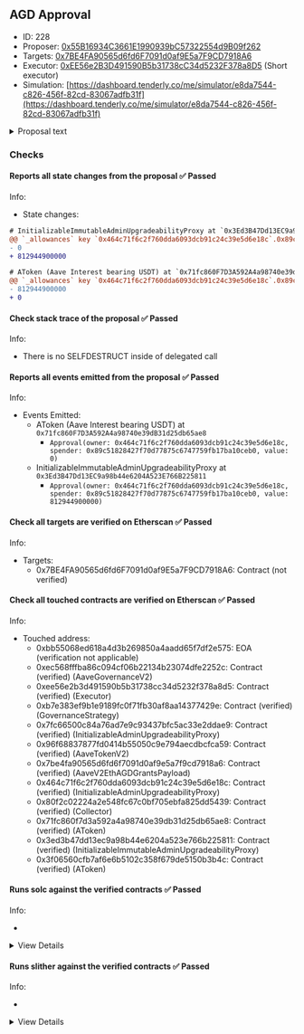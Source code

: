 ## AGD Approval

- ID: 228
- Proposer: [0x55B16934C3661E1990939bC57322554d9B09f262](https://etherscan.io/address/0x55B16934C3661E1990939bC57322554d9B09f262)
- Targets: [0x7BE4FA90565d6fd6F7091d0af9E5a7F9CD7918A6](https://etherscan.io/address/0x7BE4FA90565d6fd6F7091d0af9E5a7F9CD7918A6#code)
- Executor: [0xEE56e2B3D491590B5b31738cC34d5232F378a8D5](https://etherscan.io/address/0xEE56e2B3D491590B5b31738cC34d5232F378a8D5) (Short executor)
- Simulation: [https://dashboard.tenderly.co/me/simulator/e8da7544-c826-456f-82cd-83067adfb31f](https://dashboard.tenderly.co/me/simulator/e8da7544-c826-456f-82cd-83067adfb31f)

<details>
  <summary>Proposal text</summary>

# Summary

This publication corrects the Aave Grants DAO aUSDT allowance that was incorrectly set previously.

# Motivation

Previously, the allowance of aUSDT for AGD was incorrectly set to the v1 implementation of aUSDT which the Collector contract does not hold any of. This new proposal will set the v1 aUSDT allowance to zero, and correctly set the v2 aUSDT implementation to the originally specified amount of $812,944.90.

Please see the original proposal to renew the grants program [here](https://governance.aave.com/t/updated-proposal-aave-grants-dao-renewal/11289).

The original payload with the incorrect approval can be found [here](https://github.com/llamaxyz/aave-proposals/blob/main/src/proposals/aave-grants-dao-renewal/ProposalPayload.sol).

The original communication about this issue can be found [here](https://governance.aave.com/t/updated-proposal-aave-grants-dao-renewal/11289/9).

- [Payload Implementation](https://github.com/bgd-labs/aave-proposals/blob/main/src/AaveV3CapsUpdates_20230503/AaveV2EthAGDGrantsPayload.sol)
- [Test cases](https://github.com/bgd-labs/aave-proposals/blob/main/src/AaveV3CapsUpdates_20230503/AaveV2EthAGDGrantsPayloadTest.t.sol)

# Copyright

Copyright and related rights waived via [CC0](https://creativecommons.org/publicdomain/zero/1.0/).

</details>

### Checks

#### Reports all state changes from the proposal ✅ Passed

Info:

- State changes:

```diff
# InitializableImmutableAdminUpgradeabilityProxy at `0x3Ed3B47Dd13EC9a98b44e6204A523E766B225811`
@@ `_allowances` key `0x464c71f6c2f760dda6093dcb91c24c39e5d6e18c`.0x89c51828427f70d77875c6747759fb17ba10ceb0 @@
- 0
+ 812944900000

```

```diff
# AToken (Aave Interest bearing USDT) at `0x71fc860F7D3A592A4a98740e39dB31d25db65ae8`
@@ `_allowances` key `0x464c71f6c2f760dda6093dcb91c24c39e5d6e18c`.0x89c51828427f70d77875c6747759fb17ba10ceb0 @@
- 812944900000
+ 0

```

#### Check stack trace of the proposal ✅ Passed

Info:

- There is no SELFDESTRUCT inside of delegated call

#### Reports all events emitted from the proposal ✅ Passed

Info:

- Events Emitted:
  - AToken (Aave Interest bearing USDT) at `0x71fc860F7D3A592A4a98740e39dB31d25db65ae8`
    - `Approval(owner: 0x464c71f6c2f760dda6093dcb91c24c39e5d6e18c, spender: 0x89c51828427f70d77875c6747759fb17ba10ceb0, value: 0)`
  - InitializableImmutableAdminUpgradeabilityProxy at `0x3Ed3B47Dd13EC9a98b44e6204A523E766B225811`
    - `Approval(owner: 0x464c71f6c2f760dda6093dcb91c24c39e5d6e18c, spender: 0x89c51828427f70d77875c6747759fb17ba10ceb0, value: 812944900000)`

#### Check all targets are verified on Etherscan ✅ Passed

Info:

- Targets:
  - 0x7BE4FA90565d6fd6F7091d0af9E5a7F9CD7918A6: Contract (not verified)

#### Check all touched contracts are verified on Etherscan ✅ Passed

Info:

- Touched address:
  - 0xbb55068ed618a4d3b269850a4aadd65f7df2e575: EOA (verification not applicable)
  - 0xec568fffba86c094cf06b22134b23074dfe2252c: Contract (verified) (AaveGovernanceV2)
  - 0xee56e2b3d491590b5b31738cc34d5232f378a8d5: Contract (verified) (Executor)
  - 0xb7e383ef9b1e9189fc0f71fb30af8aa14377429e: Contract (verified) (GovernanceStrategy)
  - 0x7fc66500c84a76ad7e9c93437bfc5ac33e2ddae9: Contract (verified) (InitializableAdminUpgradeabilityProxy)
  - 0x96f68837877fd0414b55050c9e794aecdbcfca59: Contract (verified) (AaveTokenV2)
  - 0x7be4fa90565d6fd6f7091d0af9e5a7f9cd7918a6: Contract (verified) (AaveV2EthAGDGrantsPayload)
  - 0x464c71f6c2f760dda6093dcb91c24c39e5d6e18c: Contract (verified) (InitializableAdminUpgradeabilityProxy)
  - 0x80f2c02224a2e548fc67c0bf705ebfa825dd5439: Contract (verified) (Collector)
  - 0x71fc860f7d3a592a4a98740e39db31d25db65ae8: Contract (verified) (AToken)
  - 0x3ed3b47dd13ec9a98b44e6204a523e766b225811: Contract (verified) (InitializableImmutableAdminUpgradeabilityProxy)
  - 0x3f06560cfb7af6e6b5102c358f679de5150b3b4c: Contract (verified) (AToken)

#### Runs solc against the verified contracts ✅ Passed

Info:

-

<details>
<summary>View Details</summary>
<details>
<summary>View warnings for InitializableImmutableAdminUpgradeabilityProxy at `0x3Ed3B47Dd13EC9a98b44e6204A523E766B225811`</summary>

```
Traceback (most recent call last):
  File "/home/sakulstra/.local/bin/crytic-compile", line 5, in <module>
    from crytic_compile.__main__ import main
ModuleNotFoundError: No module named 'crytic_compile'
```

</details>

<details>
<summary>View warnings for AToken (Aave interest bearing USDT) at `0x3F06560cfB7af6E6B5102c358f679DE5150b3b4C`</summary>

```
Traceback (most recent call last):
  File "/home/sakulstra/.local/bin/crytic-compile", line 5, in <module>
    from crytic_compile.__main__ import main
ModuleNotFoundError: No module named 'crytic_compile'
```

</details>

<details>
<summary>View warnings for InitializableAdminUpgradeabilityProxy at `0x464C71f6c2F760DdA6093dCB91C24c39e5d6e18c` with implementation Collector at `0x80f2c02224a2E548FC67c0bF705eBFA825dd5439`</summary>

```
Traceback (most recent call last):
  File "/home/sakulstra/.local/bin/crytic-compile", line 5, in <module>
    from crytic_compile.__main__ import main
ModuleNotFoundError: No module named 'crytic_compile'
```

</details>

<details>
<summary>View warnings for AToken (Aave Interest bearing USDT) at `0x71fc860F7D3A592A4a98740e39dB31d25db65ae8`</summary>

```
Traceback (most recent call last):
  File "/home/sakulstra/.local/bin/crytic-compile", line 5, in <module>
    from crytic_compile.__main__ import main
ModuleNotFoundError: No module named 'crytic_compile'
```

</details>

<details>
<summary>View warnings for AaveV2EthAGDGrantsPayload at `0x7BE4FA90565d6fd6F7091d0af9E5a7F9CD7918A6`</summary>

```
Traceback (most recent call last):
  File "/home/sakulstra/.local/bin/crytic-compile", line 5, in <module>
    from crytic_compile.__main__ import main
ModuleNotFoundError: No module named 'crytic_compile'
```

</details>

<details>
<summary>View warnings for InitializableAdminUpgradeabilityProxy at `0x7Fc66500c84A76Ad7e9c93437bFc5Ac33E2DDaE9` with implementation AaveTokenV2 at `0x96F68837877fd0414B55050c9e794AECdBcfCA59`</summary>

```
Traceback (most recent call last):
  File "/home/sakulstra/.local/bin/crytic-compile", line 5, in <module>
    from crytic_compile.__main__ import main
ModuleNotFoundError: No module named 'crytic_compile'
```

</details>

<details>
<summary>View warnings for Collector at `0x80f2c02224a2E548FC67c0bF705eBFA825dd5439`</summary>

```
Traceback (most recent call last):
  File "/home/sakulstra/.local/bin/crytic-compile", line 5, in <module>
    from crytic_compile.__main__ import main
ModuleNotFoundError: No module named 'crytic_compile'
```

</details>

<details>
<summary>View warnings for AaveTokenV2 at `0x96F68837877fd0414B55050c9e794AECdBcfCA59`</summary>

```
Traceback (most recent call last):
  File "/home/sakulstra/.local/bin/crytic-compile", line 5, in <module>
    from crytic_compile.__main__ import main
ModuleNotFoundError: No module named 'crytic_compile'
```

</details>

<details>
<summary>View warnings for GovernanceStrategy at `0xb7e383ef9B1E9189Fc0F71fb30af8aa14377429e`</summary>

```
Traceback (most recent call last):
  File "/home/sakulstra/.local/bin/crytic-compile", line 5, in <module>
    from crytic_compile.__main__ import main
ModuleNotFoundError: No module named 'crytic_compile'
```

</details>

</details>

#### Runs slither against the verified contracts ✅ Passed

Info:

-

<details>
<summary>View Details</summary>

<details>
<summary>Slither report for InitializableImmutableAdminUpgradeabilityProxy at `0x3Ed3B47Dd13EC9a98b44e6204A523E766B225811`</summary>

```
Traceback (most recent call last):
  File "/home/sakulstra/.local/bin/slither", line 5, in <module>
    from slither.__main__ import main
ModuleNotFoundError: No module named 'slither'
```

</details>

<details>
<summary>Slither report for AToken (Aave interest bearing USDT) at `0x3F06560cfB7af6E6B5102c358f679DE5150b3b4C`</summary>

```
Traceback (most recent call last):
  File "/home/sakulstra/.local/bin/slither", line 5, in <module>
    from slither.__main__ import main
ModuleNotFoundError: No module named 'slither'
```

</details>

<details>
<summary>Slither report for InitializableAdminUpgradeabilityProxy at `0x464C71f6c2F760DdA6093dCB91C24c39e5d6e18c` with implementation Collector at `0x80f2c02224a2E548FC67c0bF705eBFA825dd5439`</summary>

```
Traceback (most recent call last):
  File "/home/sakulstra/.local/bin/slither", line 5, in <module>
    from slither.__main__ import main
ModuleNotFoundError: No module named 'slither'
```

</details>

<details>
<summary>Slither report for AToken (Aave Interest bearing USDT) at `0x71fc860F7D3A592A4a98740e39dB31d25db65ae8`</summary>

```
Traceback (most recent call last):
  File "/home/sakulstra/.local/bin/slither", line 5, in <module>
    from slither.__main__ import main
ModuleNotFoundError: No module named 'slither'
```

</details>

<details>
<summary>Slither report for AaveV2EthAGDGrantsPayload at `0x7BE4FA90565d6fd6F7091d0af9E5a7F9CD7918A6`</summary>

```
Traceback (most recent call last):
  File "/home/sakulstra/.local/bin/slither", line 5, in <module>
    from slither.__main__ import main
ModuleNotFoundError: No module named 'slither'
```

</details>

<details>
<summary>Slither report for InitializableAdminUpgradeabilityProxy at `0x7Fc66500c84A76Ad7e9c93437bFc5Ac33E2DDaE9` with implementation AaveTokenV2 at `0x96F68837877fd0414B55050c9e794AECdBcfCA59`</summary>

```
Traceback (most recent call last):
  File "/home/sakulstra/.local/bin/slither", line 5, in <module>
    from slither.__main__ import main
ModuleNotFoundError: No module named 'slither'
```

</details>

<details>
<summary>Slither report for Collector at `0x80f2c02224a2E548FC67c0bF705eBFA825dd5439`</summary>

```
Traceback (most recent call last):
  File "/home/sakulstra/.local/bin/slither", line 5, in <module>
    from slither.__main__ import main
ModuleNotFoundError: No module named 'slither'
```

</details>

<details>
<summary>Slither report for AaveTokenV2 at `0x96F68837877fd0414B55050c9e794AECdBcfCA59`</summary>

```
Traceback (most recent call last):
  File "/home/sakulstra/.local/bin/slither", line 5, in <module>
    from slither.__main__ import main
ModuleNotFoundError: No module named 'slither'
```

</details>

<details>
<summary>Slither report for GovernanceStrategy at `0xb7e383ef9B1E9189Fc0F71fb30af8aa14377429e`</summary>

```
Traceback (most recent call last):
  File "/home/sakulstra/.local/bin/slither", line 5, in <module>
    from slither.__main__ import main
ModuleNotFoundError: No module named 'slither'
```

</details>

</details>
